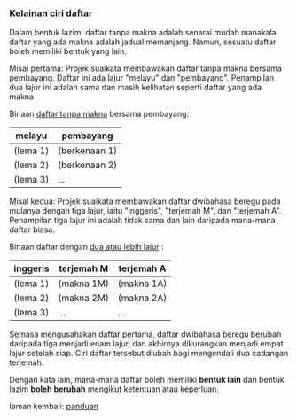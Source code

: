 ---
---

### Kelainan ciri daftar

Dalam bentuk lazim, daftar tanpa makna adalah senarai mudah
manakala daftar yang ada makna adalah jadual memanjang.
Namun, sesuatu daftar boleh memiliki bentuk yang lain.

Misal pertama: Projek suaikata membawakan daftar tanpa makna
bersama pembayang. Daftar ini ada lajur "melayu" dan
"pembayang". Penampilan dua lajur ini adalah sama dan masih
kelihatan seperti daftar yang ada makna.

Binaan [daftar tanpa makna][1a] bersama pembayang:

| melayu   | pembayang     |
| -------- | ------------- |
| (lema 1) | (berkenaan 1) |
| (lema 2) | (berkenaan 2) |
| (lema 3) | ...           |

Misal kedua: Projek suaikata membawakan daftar dwibahasa
beregu pada mulanya dengan tiga lajur, iaitu "inggeris",
"terjemah M", dan "terjemah A". Penampilan tiga lajur ini
adalah tidak sama dan lain daripada mana-mana daftar biasa.

Binaan daftar dengan [dua atau lebih lajur][1b] :

| inggeris | terjemah M | terjemah A |
| -------- | ---------- | ---------- |
| (lema 1) | (makna 1M) | (makna 1A) |
| (lema 2) | (makna 2M) | (makna 2A) |
| (lema 3) | ...        | ...        |

Semasa mengusahakan daftar pertama, daftar dwibahasa beregu
berubah daripada tiga menjadi enam lajur, dan akhirnya
dikurangkan menjadi empat lajur setelah siap. Ciri daftar
tersebut diubah bagi mengendali dua cadangan terjemah.

Dengan kata lain, mana-mana daftar boleh memiliki
**bentuk lain** dan bentuk lazim **boleh berubah** mengikut
ketentuan atau keperluan.

laman kembali: [panduan][0]

  [0]: ../index.md
  [1a]: daftar0.md
  [1b]: lajur.md
